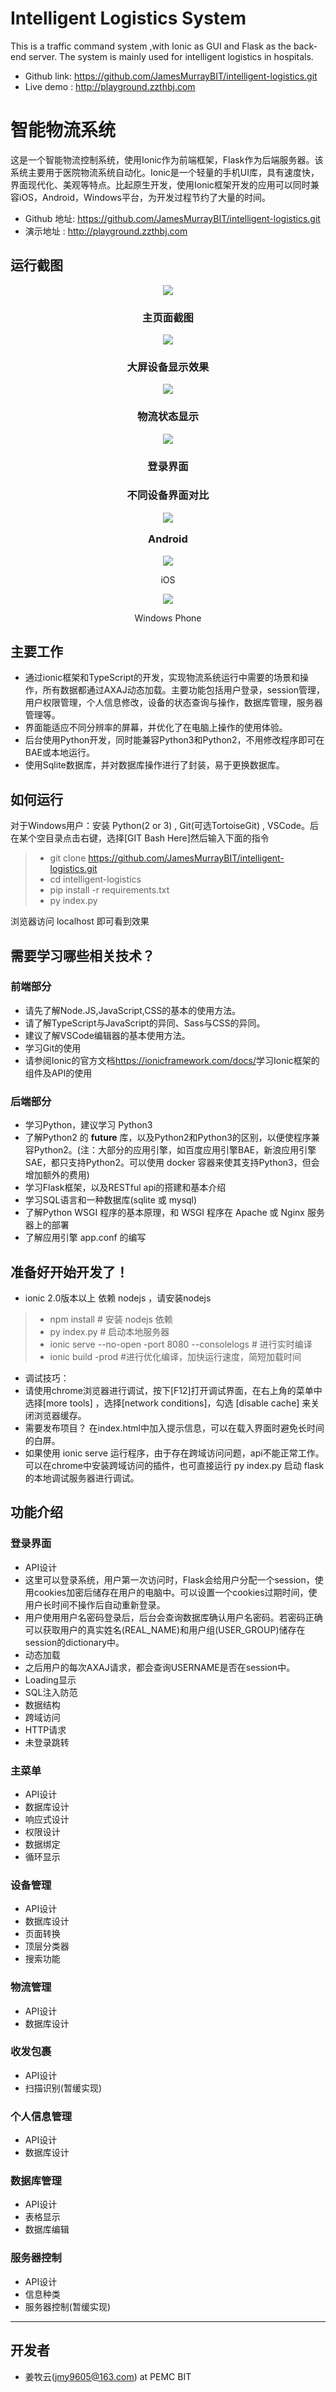 # Intelligent Logistics System

This is a traffic command system ,with Ionic as GUI and Flask as the back-end server. The system is mainly used for intelligent logistics in hospitals.

* Github link: <https://github.com/JamesMurrayBIT/intelligent-logistics.git>  
* Live demo : <http://playground.zzthbj.com>

# 智能物流系统

这是一个智能物流控制系统，使用Ionic作为前端框架，Flask作为后端服务器。该系统主要用于医院物流系统自动化。Ionic是一个轻量的手机UI库，具有速度快，界面现代化、美观等特点。比起原生开发，使用Ionic框架开发的应用可以同时兼容iOS，Android，Windows平台，为开发过程节约了大量的时间。

* Github 地址: <https://github.com/JamesMurrayBIT/intelligent-logistics.git>  
* 演示地址 : <http://playground.zzthbj.com>

## 运行截图

<div align=center><img src="https://github.com/JamesMurrayBIT/intelligent-logistics/raw/master/img_readme/main_menu_android.jpg"/>
<p><h3>主页面截图</h3></p>
</div>

<div align=center><img src="https://github.com/JamesMurrayBIT/intelligent-logistics/raw/master/img_readme/main_menu_wide.jpg"/>
<p><h3>大屏设备显示效果</h3></p></div>

<div align=center><img src="https://github.com/JamesMurrayBIT/intelligent-logistics/raw/master/img_readme/status_wp.jpg"/><p><h3>物流状态显示</h3></p></div>


<div align=center><img src="https://github.com/JamesMurrayBIT/intelligent-logistics/raw/master/img_readme/login_ios.jpg"/><p><h3>登录界面</h3></p></div>

<div align=center>
<p><h3>不同设备界面对比</p><img src="https://github.com/JamesMurrayBIT/intelligent-logistics/raw/master/img_readme/change_pw_android.jpg"/><p>Android</p></div>

<div align=center><img src="https://github.com/JamesMurrayBIT/intelligent-logistics/raw/master/img_readme/change_pw_ios.jpg"/><p>iOS</p></div>

<div align=center><img src="https://github.com/JamesMurrayBIT/intelligent-logistics/raw/master/img_readme/change_pw_wp.jpg"/><p>Windows Phone</p></div>


## 主要工作

* 通过ionic框架和TypeScript的开发，实现物流系统运行中需要的场景和操作，所有数据都通过AXAJ动态加载。主要功能包括用户登录，session管理，用户权限管理，个人信息修改，设备的状态查询与操作，数据库管理，服务器管理等。
* 界面能适应不同分辨率的屏幕，并优化了在电脑上操作的使用体验。
* 后台使用Python开发，同时能兼容Python3和Python2，不用修改程序即可在BAE或本地运行。
* 使用Sqlite数据库，并对数据库操作进行了封装，易于更换数据库。

## 如何运行

对于Windows用户：安装 Python(2 or 3) , Git(可选TortoiseGit) , VSCode。后在某个空目录点击右键，选择[GIT Bash Here]然后输入下面的指令

> * git clone <https://github.com/JamesMurrayBIT/intelligent-logistics.git>
> * cd intelligent-logistics
> * pip install -r requirements.txt
> * py index.py

浏览器访问 localhost 即可看到效果

## 需要学习哪些相关技术？

### 前端部分

* 请先了解Node.JS,JavaScript,CSS的基本的使用方法。
* 请了解TypeScript与JavaScript的异同、Sass与CSS的异同。
* 建议了解VSCode编辑器的基本使用方法。
* 学习Git的使用
* 请参阅Ionic的官方文档<https://ionicframework.com/docs/>学习Ionic框架的组件及API的使用

### 后端部分

* 学习Python，建议学习 Python3
* 了解Python2 的 __future__ 库，以及Python2和Python3的区别，以便使程序兼容Python2。(注：大部分的应用引擎，如百度应用引擎BAE，新浪应用引擎SAE，都只支持Python2。可以使用 docker 容器来使其支持Python3，但会增加额外的费用)
* 学习Flask框架，以及RESTful api的搭建和基本介绍
* 学习SQL语言和一种数据库(sqlite 或 mysql)
* 了解Python WSGI 程序的基本原理，和 WSGI 程序在 Apache 或 Nginx 服务器上的部署
* 了解应用引擎 app.conf 的编写

## 准备好开始开发了！

* ionic 2.0版本以上 依赖 nodejs ，请安装nodejs

> * npm install # 安装 nodejs 依赖
> * py index.py # 启动本地服务器
> * ionic serve --no-open -port 8080 --consolelogs # 进行实时编译
> * ionic build -prod #进行优化编译，加快运行速度，简短加载时间

* 调试技巧：
* 请使用chrome浏览器进行调试，按下[F12]打开调试界面，在右上角的菜单中选择[more tools] ，选择[network conditions]，勾选 [disable cache] 来关闭浏览器缓存。
* 需要发布项目？ 在index.html中加入提示信息，可以在载入界面时避免长时间的白屏。
* 如果使用 ionic serve 运行程序，由于存在跨域访问问题，api不能正常工作。可以在chrome中安装跨域访问的插件，也可直接运行 py index.py 启动 flask 的本地调试服务器进行调试。 

## 功能介绍

### 登录界面
* API设计
* 这里可以登录系统，用户第一次访问时，Flask会给用户分配一个session，使用cookies加密后储存在用户的电脑中。可以设置一个cookies过期时间，使用户长时间不操作后自动重新登录。
* 用户使用用户名密码登录后，后台会查询数据库确认用户名密码。若密码正确可以获取用户的真实姓名(REAL_NAME)和用户组(USER_GROUP)储存在session的dictionary中。
* 动态加载
* 之后用户的每次AXAJ请求，都会查询USERNAME是否在session中。
* Loading显示
* SQL注入防范
* 数据结构
* 跨域访问
* HTTP请求
* 未登录跳转
### 主菜单
* API设计
* 数据库设计
* 响应式设计
* 权限设计
* 数据绑定
* 循环显示
### 设备管理
* API设计
* 数据库设计
* 页面转换
* 顶层分类器
* 搜索功能
### 物流管理
* API设计
* 数据库设计
### 收发包裹
* API设计
* 扫描识别(暂缓实现)
### 个人信息管理
* API设计
* 数据库设计
### 数据库管理
* API设计
* 表格显示
* 数据库编辑
### 服务器控制
* API设计
* 信息种类
* 服务器控制(暂缓实现)
---------

## 开发者

* 姜牧云(jmy9605@163.com) at PEMC BIT
